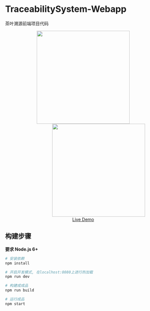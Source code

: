 # TraceabilitySystem-Webapp

茶叶溯源前端项目代码

<p align="center">
  <a href="http://m.find360.cn:8080/" target="_blank">
    <img src="http://www.rigar.com.cn:8080/public/pic1.png" width="300px">
    <img src="http://www.rigar.com.cn:8080/public/pic2.png" width="300px" style="margin-left: 100px">
    <br>
    Live Demo
  </a>
</p>

## 构建步骤

**要求 Node.js 6+**

``` bash
# 安装依赖
npm install

# 开启开发模式, 在localhost:8080上进行热加载
npm run dev

# 构建成成品
npm run build

# 运行成品
npm start
```
